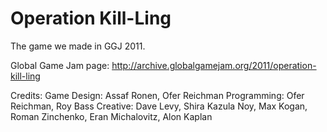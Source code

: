 Operation Kill-Ling
===================

The game we made in GGJ 2011.

Global Game Jam page:
http://archive.globalgamejam.org/2011/operation-kill-ling

Credits:
Game Design: Assaf Ronen, Ofer Reichman
Programming: Ofer Reichman, Roy Bass
Creative: Dave Levy, Shira Kazula Noy, Max Kogan, Roman Zinchenko, Eran Michalovitz, Alon Kaplan
